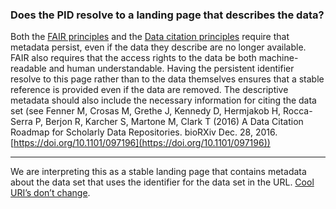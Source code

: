 ### Does the PID resolve to a landing page that describes the data?

Both the [FAIR principles](https://www.dtls.nl/fair-data/fair-principles-explained/) and the [Data citation principles](https://www.force11.org/group/joint-declaration-data-citation-principles-final) require that metadata persist, even if the data they describe are no longer available.  FAIR also requires that the access rights to the data be both machine-readable and human understandable.  Having the persistent identifier resolve to this page rather than to the data themselves ensures that a stable reference is provided even if the data are removed.  The descriptive metadata should also include the necessary information for citing the data set (see  Fenner M, Crosas M, Grethe J, Kennedy D, Hermjakob H, Rocca-Serra P, Berjon R, Karcher S, Martone M, Clark T (2016) A Data Citation Roadmap for Scholarly Data Repositories. bioRXiv Dec. 28, 2016. [https://doi.org/10.1101/097196](https://doi.org/10.1101/097196))

---

We are interpreting this as a stable landing page that contains metadata about the data set that uses the identifier for the data set in the URL. [Cool URI’s don’t change](https://www.w3.org/Provider/Style/URI.html).
